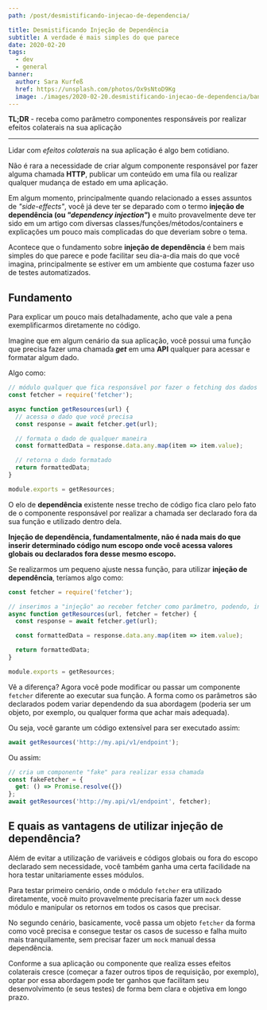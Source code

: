 ```yaml
---
path: /post/desmistificando-injecao-de-dependencia/

title: Desmistificando Injeção de Dependência
subtitle: A verdade é mais simples do que parece
date: 2020-02-20
tags:
  - dev
  - general
banner:
  author: Sara Kurfeß
  href: https://unsplash.com/photos/Ox9sNtoD9Kg
  image: ./images/2020-02-20.desmistificando-injecao-de-dependencia/banner.jpg
---
```


**TL;DR** - receba como parâmetro componentes responsáveis por realizar efeitos colaterais na sua aplicação

---

Lidar com *efeitos colaterais* na sua aplicação é algo bem cotidiano.

Não é rara a necessidade de criar algum componente responsável por fazer alguma chamada **HTTP**, publicar um conteúdo em uma fila ou realizar qualquer mudança de estado em uma aplicação.

Em algum momento, principalmente quando relacionado a esses assuntos de *"side-effects"*, você já deve ter se deparado com o termo **injeção de dependência (ou *"dependency injection"*)** e muito provavelmente deve ter sido em um artigo com diversas classes/funções/métodos/containers e explicações um pouco mais complicadas do que deveriam  sobre o tema.

Acontece que o fundamento sobre **injeção de dependência** é bem mais simples do que parece e pode facilitar seu dia-a-dia mais do que você imagina, principalmente se estiver em um ambiente que costuma fazer uso de testes automatizados.

## Fundamento

Para explicar um pouco mais detalhadamente, acho que vale a pena exemplificarmos diretamente no código.

Imagine que em algum cenário da sua aplicação, você possui uma função que precisa fazer uma chamada ***get*** em uma **API** qualquer para acessar e formatar algum dado.

Algo como:

```js
// módulo qualquer que fica responsável por fazer o fetching dos dados
const fetcher = require('fetcher');

async function getResources(url) {
  // acessa o dado que você precisa
  const response = await fetcher.get(url);

  // formata o dado de qualquer maneira
  const formattedData = response.data.any.map(item => item.value);

  // retorna o dado formatado
  return formattedData;
}

module.exports = getResources;
```

O elo de **dependência** existente nesse trecho de código fica claro pelo fato de o componente responsável por realizar a chamada ser declarado fora da sua função e utilizado dentro dela.

**Injeção de dependência, fundamentalmente, não é nada mais do que inserir determinado código num escopo onde você acessa valores globais ou declarados fora desse mesmo escopo.**

Se realizarmos um pequeno ajuste nessa função, para utilizar **injeção de dependência**, teríamos algo como:

```js
const fetcher = require('fetcher');

// inserimos a "injeção" ao receber fetcher como parâmetro, podendo, inclusive, setar o "default" como o fetcher do módulo que precisamos
async function getResources(url, fetcher = fetcher) {
  const response = await fetcher.get(url);

  const formattedData = response.data.any.map(item => item.value);

  return formattedData;
}

module.exports = getResources;
```

Vê a diferença? Agora você pode modificar ou passar um componente `fetcher` diferente ao executar sua função. A forma como os parâmetros são declarados podem variar dependendo da sua abordagem (poderia ser um objeto, por exemplo, ou qualquer forma que achar mais adequada).

Ou seja, você garante um código extensível para ser executado assim:
```js
await getResources('http://my.api/v1/endpoint');
```
Ou assim:
```js
// cria um componente "fake" para realizar essa chamada
const fakeFetcher = {
  get: () => Promise.resolve({})
};
await getResources('http://my.api/v1/endpoint', fetcher);
```

## E quais as vantagens de utilizar injeção de dependência?

Além de evitar a utilização de variáveis e códigos globais ou fora do escopo declarado sem necessidade, você também ganha uma certa facilidade na hora testar unitariamente esses módulos.

Para testar primeiro cenário, onde o módulo `fetcher` era utilizado diretamente, você muito provavelmente precisaria fazer um `mock` desse módulo e manipular os retornos em todos os casos que precisar.

No segundo cenário, basicamente, você passa um objeto `fetcher` da forma como você precisa e consegue testar os casos de sucesso e falha muito mais tranquilamente, sem precisar fazer um `mock` manual dessa dependência.

Conforme a sua aplicação ou componente que realiza esses efeitos colaterais cresce (começar a fazer outros tipos de requisição, por exemplo), optar por essa abordagem pode ter ganhos que facilitam seu desenvolvimento (e seus testes) de forma bem clara e objetiva em longo prazo.

